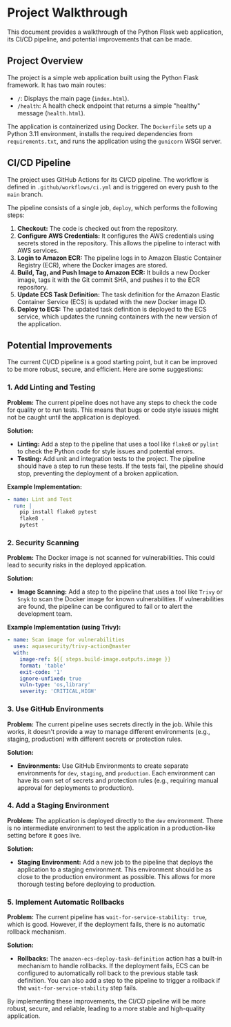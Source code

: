 # Project Walkthrough

This document provides a walkthrough of the Python Flask web application, its CI/CD pipeline, and potential improvements that can be made.

## Project Overview

The project is a simple web application built using the Python Flask framework. It has two main routes:

- `/`: Displays the main page (`index.html`).
- `/health`: A health check endpoint that returns a simple "healthy" message (`health.html`).

The application is containerized using Docker. The `Dockerfile` sets up a Python 3.11 environment, installs the required dependencies from `requirements.txt`, and runs the application using the `gunicorn` WSGI server.

## CI/CD Pipeline

The project uses GitHub Actions for its CI/CD pipeline. The workflow is defined in `.github/workflows/ci.yml` and is triggered on every push to the `main` branch.

The pipeline consists of a single job, `deploy`, which performs the following steps:

1.  **Checkout:** The code is checked out from the repository.
2.  **Configure AWS Credentials:** It configures the AWS credentials using secrets stored in the repository. This allows the pipeline to interact with AWS services.
3.  **Login to Amazon ECR:** The pipeline logs in to Amazon Elastic Container Registry (ECR), where the Docker images are stored.
4.  **Build, Tag, and Push Image to Amazon ECR:** It builds a new Docker image, tags it with the Git commit SHA, and pushes it to the ECR repository.
5.  **Update ECS Task Definition:** The task definition for the Amazon Elastic Container Service (ECS) is updated with the new Docker image ID.
6.  **Deploy to ECS:** The updated task definition is deployed to the ECS service, which updates the running containers with the new version of the application.

## Potential Improvements

The current CI/CD pipeline is a good starting point, but it can be improved to be more robust, secure, and efficient. Here are some suggestions:

### 1. Add Linting and Testing

**Problem:** The current pipeline does not have any steps to check the code for quality or to run tests. This means that bugs or code style issues might not be caught until the application is deployed.

**Solution:**

- **Linting:** Add a step to the pipeline that uses a tool like `flake8` or `pylint` to check the Python code for style issues and potential errors.
- **Testing:** Add unit and integration tests to the project. The pipeline should have a step to run these tests. If the tests fail, the pipeline should stop, preventing the deployment of a broken application.

**Example Implementation:**

```yaml
- name: Lint and Test
  run: |
    pip install flake8 pytest
    flake8 .
    pytest
```

### 2. Security Scanning

**Problem:** The Docker image is not scanned for vulnerabilities. This could lead to security risks in the deployed application.

**Solution:**

- **Image Scanning:** Add a step to the pipeline that uses a tool like `Trivy` or `Snyk` to scan the Docker image for known vulnerabilities. If vulnerabilities are found, the pipeline can be configured to fail or to alert the development team.

**Example Implementation (using Trivy):**

```yaml
- name: Scan image for vulnerabilities
  uses: aquasecurity/trivy-action@master
  with:
    image-ref: ${{ steps.build-image.outputs.image }}
    format: 'table'
    exit-code: '1'
    ignore-unfixed: true
    vuln-type: 'os,library'
    severity: 'CRITICAL,HIGH'
```

### 3. Use GitHub Environments

**Problem:** The current pipeline uses secrets directly in the job. While this works, it doesn't provide a way to manage different environments (e.g., staging, production) with different secrets or protection rules.

**Solution:**

- **Environments:** Use GitHub Environments to create separate environments for `dev`, `staging`, and `production`. Each environment can have its own set of secrets and protection rules (e.g., requiring manual approval for deployments to production).

### 4. Add a Staging Environment

**Problem:** The application is deployed directly to the `dev` environment. There is no intermediate environment to test the application in a production-like setting before it goes live.

**Solution:**

- **Staging Environment:** Add a new job to the pipeline that deploys the application to a staging environment. This environment should be as close to the production environment as possible. This allows for more thorough testing before deploying to production.

### 5. Implement Automatic Rollbacks

**Problem:** The current pipeline has `wait-for-service-stability: true`, which is good. However, if the deployment fails, there is no automatic rollback mechanism.

**Solution:**

- **Rollbacks:** The `amazon-ecs-deploy-task-definition` action has a built-in mechanism to handle rollbacks. If the deployment fails, ECS can be configured to automatically roll back to the previous stable task definition. You can also add a step to the pipeline to trigger a rollback if the `wait-for-service-stability` step fails.

By implementing these improvements, the CI/CD pipeline will be more robust, secure, and reliable, leading to a more stable and high-quality application.

